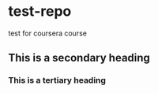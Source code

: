 test-repo
=========

test for coursera course
## This is a secondary heading
### This is a tertiary heading

